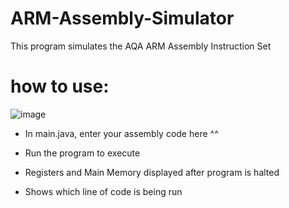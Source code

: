 # ARM-Assembly-Simulator



This program simulates the AQA ARM Assembly Instruction Set

# how to use:

![image](https://user-images.githubusercontent.com/85994024/122202174-ad207800-ce94-11eb-8767-7e5701b832df.png)
- In main.java, enter your assembly code here ^^

- Run the program to execute
- Registers and Main Memory displayed after program is halted
- Shows which line of code is being run

